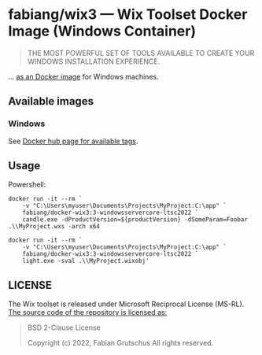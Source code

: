 # fabiang/wix3 — Wix Toolset Docker Image (Windows Container)

> THE MOST POWERFUL SET OF TOOLS AVAILABLE TO CREATE YOUR WINDOWS INSTALLATION EXPERIENCE.

… [as an Docker image](https://hub.docker.com/r/fabiang/wix3) for Windows machines.

## Available images

### Windows

See [Docker hub page for available tags](https://hub.docker.com/r/fabiang/wix3/tags?page=1&ordering=name).

## Usage

Powershell:

```
docker run -it --rm `
    -v "C:\Users\myuser\Documents\Projects\MyProject:C:\app" `
    fabiang/docker-wix3:3-windowsservercore-ltsc2022 `
    candle.exe -dProductVersion=${productVersion} -dSomeParam=Foobar .\\MyProject.wxs -arch x64

docker run -it --rm `
    -v "C:\Users\myuser\Documents\Projects\MyProject:C:\app" `
    fabiang/docker-wix3:3-windowsservercore-ltsc2022 `
    light.exe -sval .\\MyProject.wixobj'
```

## LICENSE

The Wix toolset is released under Microsoft Reciprocal License (MS-RL).
[The source code of the repository is licensed as:](LICENSE)

> BSD 2-Clause License
>
> Copyright (c) 2022, Fabian Grutschus
> All rights reserved.
